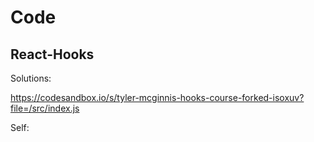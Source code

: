# Code



## React-Hooks


Solutions:

https://codesandbox.io/s/tyler-mcginnis-hooks-course-forked-isoxuv?file=/src/index.js

Self:

